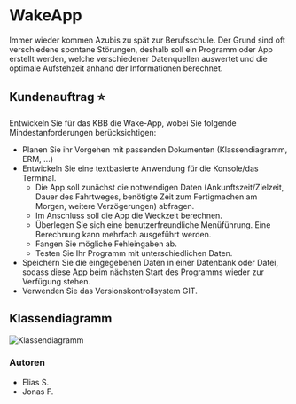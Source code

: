 # WakeApp

Immer wieder kommen Azubis zu spät zur Berufsschule. Der Grund sind oft verschiedene spontane Störungen, deshalb soll ein Programm oder App erstellt werden, welche verschiedener Datenquellen auswertet und die optimale Aufstehzeit anhand der Informationen berechnet.

## Kundenauftrag ⭐️
Entwickeln Sie für das KBB die Wake-App, wobei Sie folgende Mindestanforderungen berücksichtigen:

* Planen Sie ihr Vorgehen mit passenden Dokumenten (Klassendiagramm, ERM, ...)
* Entwickeln Sie eine textbasierte Anwendung für die Konsole/das Terminal.
  * Die App soll zunächst die notwendigen Daten (Ankunftszeit/Zielzeit, Dauer des Fahrtweges, benötigte Zeit zum Fertigmachen am Morgen, weitere Verzögerungen) abfragen.
  * Im Anschluss soll die App die Weckzeit berechnen.
  * Überlegen Sie sich eine benutzerfreundliche Menüführung. Eine Berechnung kann mehrfach ausgeführt werden.
  * Fangen Sie mögliche Fehleingaben ab.
  * Testen Sie Ihr Programm mit unterschiedlichen Daten.
* Speichern Sie die eingegebenen Daten in einer Datenbank oder Datei, sodass diese App beim nächsten Start des Programms wieder zur Verfügung stehen.
* Verwenden Sie das Versionskontrollsystem GIT.

## Klassendiagramm
![Klassendiagramm](https://user-images.githubusercontent.com/88037595/172706721-48fd7d5d-feb8-45c5-82f7-4fe1a57cfe82.png)

### Autoren
* Elias S.
* Jonas F.
